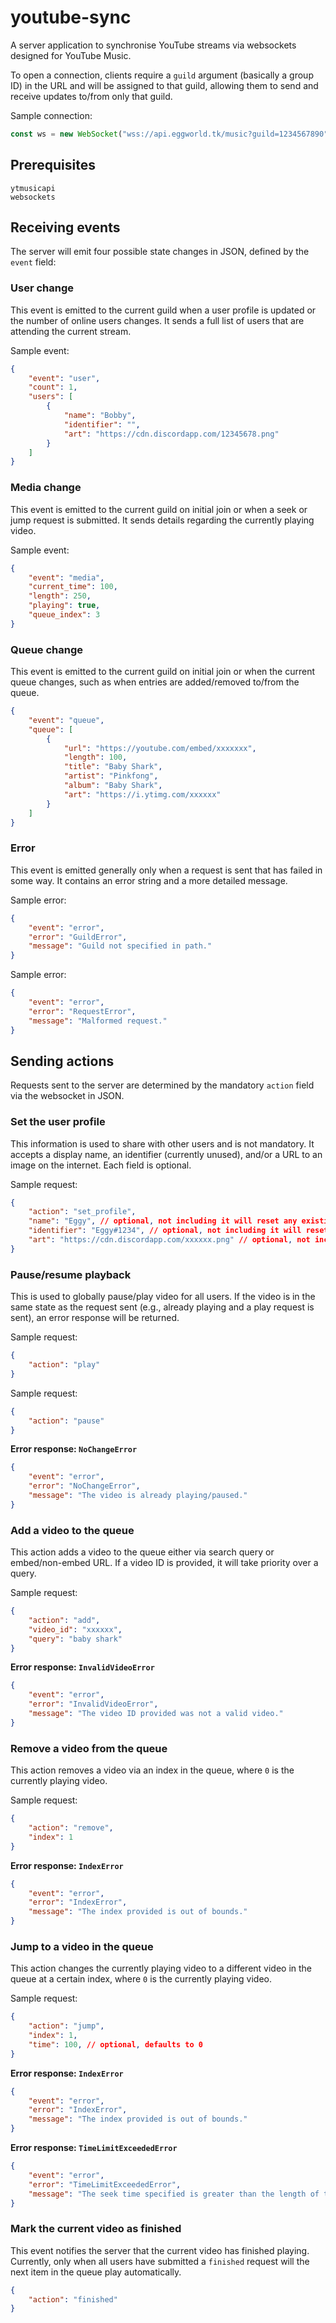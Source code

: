 # youtube-sync
A server application to synchronise YouTube streams via websockets designed for YouTube Music.

To open a connection, clients require a `guild` argument (basically a group ID) in the URL and will be assigned to that guild, allowing them to send and receive updates to/from only that guild.

Sample connection:
```js
const ws = new WebSocket("wss://api.eggworld.tk/music?guild=1234567890")
```

## Prerequisites

```
ytmusicapi
websockets
```

## Receiving events

The server will emit four possible state changes in JSON, defined by the `event` field:

### User change

This event is emitted to the current guild when a user profile is updated or the number of online users changes. It sends a full list of users that are attending the current stream.

Sample event:

```json
{
    "event": "user",
    "count": 1,
    "users": [
        {
            "name": "Bobby",
            "identifier": "",
            "art": "https://cdn.discordapp.com/12345678.png"
        }
    ]
}
```

### Media change

This event is emitted to the current guild on initial join or when a seek or jump request is submitted. It sends details regarding the currently playing video.

Sample event:

```json
{
    "event": "media",
    "current_time": 100,
    "length": 250,
    "playing": true,
    "queue_index": 3
}
```

### Queue change

This event is emitted to the current guild on initial join or when the current queue changes, such as when entries are added/removed to/from the queue.

```json
{
    "event": "queue",
    "queue": [
        {
            "url": "https://youtube.com/embed/xxxxxxx",
            "length": 100,
            "title": "Baby Shark",
            "artist": "Pinkfong",
            "album": "Baby Shark",
            "art": "https://i.ytimg.com/xxxxxx"
        }
    ]
}
```

### Error

This event is emitted generally only when a request is sent that has failed in some way. It contains an error string and a more detailed message.

Sample error:

```json
{
    "event": "error",
    "error": "GuildError",
    "message": "Guild not specified in path."
}
```

Sample error:
```json
{
    "event": "error",
    "error": "RequestError",
    "message": "Malformed request."
}
```

## Sending actions

Requests sent to the server are determined by the mandatory `action` field via the websocket in JSON.

### Set the user profile

This information is used to share with other users and is not mandatory. It accepts a display name, an identifier (currently unused), and/or a URL to an image on the internet. Each field is optional.

Sample request:

```json
{
    "action": "set_profile",
    "name": "Eggy", // optional, not including it will reset any existing name
    "identifier": "Eggy#1234", // optional, not including it will reset any existing  identifier
    "art": "https://cdn.discordapp.com/xxxxxx.png" // optional, not including it will reset any existing art
}
```

### Pause/resume playback

This is used to globally pause/play video for all users. If the video is in the same state as the request sent (e.g., already playing and a play request is sent), an error response will be returned.

Sample request:

```json
{
    "action": "play"
}
```

Sample request:

```json
{
    "action": "pause"
}
```

**Error response: `NoChangeError`**

```json
{
    "event": "error",
    "error": "NoChangeError",
    "message": "The video is already playing/paused."
}
```

### Add a video to the queue

This action adds a video to the queue either via search query or embed/non-embed URL. If a video ID is provided, it will take priority over a query.

Sample request:

```json
{
    "action": "add",
    "video_id": "xxxxxx",
    "query": "baby shark"
}
```

**Error response: `InvalidVideoError`**

```json
{
    "event": "error",
    "error": "InvalidVideoError",
    "message": "The video ID provided was not a valid video."
}
```

### Remove a video from the queue

This action removes a video via an index in the queue, where `0` is the currently playing video.

Sample request:

```json
{
    "action": "remove",
    "index": 1
}
```

**Error response: `IndexError`**

```json
{
    "event": "error",
    "error": "IndexError",
    "message": "The index provided is out of bounds."
}
```

### Jump to a video in the queue

This action changes the currently playing video to a different video in the queue at a certain index, where `0` is the currently playing video.

Sample request:

```json
{
    "action": "jump",
    "index": 1,
    "time": 100, // optional, defaults to 0
}
```

**Error response: `IndexError`**

```json
{
    "event": "error",
    "error": "IndexError",
    "message": "The index provided is out of bounds."
}
```

**Error response: `TimeLimitExceededError`**

```json
{
    "event": "error",
    "error": "TimeLimitExceededError",
    "message": "The seek time specified is greater than the length of the video."
}
```

### Mark the current video as finished

This event notifies the server that the current video has finished playing. Currently, only when all users have submitted a `finished` request will the next item in the queue play automatically.

```json
{
    "action": "finished"
}